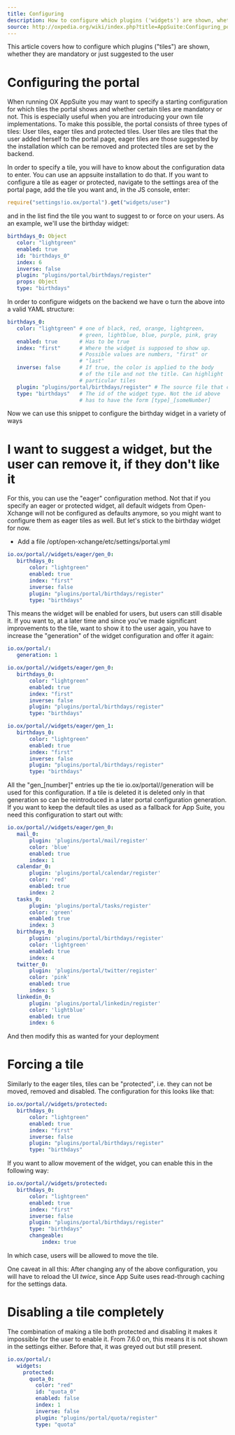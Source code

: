 ```yaml
---
title: Configuring
description: How to configure which plugins ('widgets') are shown, whether they are mandatory or just suggested to the user
source: http://oxpedia.org/wiki/index.php?title=AppSuite:Configuring_portal_plugins
---
```


This article covers how to configure which plugins ("tiles") are shown, whether they are mandatory or just suggested to the user


# Configuring the portal


When running OX AppSuite you may want to specify a starting configuration for which tiles the portal shows and whether certain tiles are mandatory or not. This is especially useful when you are introducing your own tile implementations. 
To make this possible, the portal consists of three types of tiles: User tiles, eager tiles and protected tiles. 
User tiles are tiles that the user added herself to the portal page, eager tiles are those suggested by the installation which can be removed and protected tiles are set by the backend.

In order to specify a tile, you will have to know about the configuration data to enter. 
You can use an appsuite installation to do that. 
If you want to configure a tile as eager or protected, navigate to the settings area of the portal page, add the tile you want and, in the JS console, enter:


```javascript
require("settings!io.ox/portal").get("widgets/user")
```

and in the list find the tile you want to suggest to or force on your users. As an example, we'll use the birthday widget:


```yaml
birthdays_0: Object
   color: "lightgreen"
   enabled: true
   id: "birthdays_0"
   index: 6
   inverse: false
   plugin: "plugins/portal/birthdays/register"
   props: Object
   type: "birthdays"
```

In order to configure widgets on the backend we have o turn the above into a valid YAML structure:

```yaml
birthdays_0:
   color: "lightgreen" # one of black, red, orange, lightgreen, 
                       # green, lightblue, blue, purple, pink, gray
   enabled: true       # Has to be true 
   index: "first"      # Where the widget is supposed to show up. 
                       # Possible values are numbers, "first" or 
                       # "last" 
   inverse: false      # If true, the color is applied to the body 
                       # of the tile and not the title. Can highlight 
                       # particular tiles
   plugin: "plugins/portal/birthdays/register" # The source file that contains the tile code
   type: "birthdays"   # The id of the widget type. Not the id above 
                       # has to have the form [type]_[someNumber]
```

Now we can use this snippet to configure the birthday widget in a variety of ways

# I want to suggest a widget, but the user can remove it, if they don't like it

For this, you can use the "eager" configuration method. Not that if you specify an eager or protected widget, all default widgets from Open-Xchange will not be configured as defaults anymore, so you might want to configure them as eager tiles as well. But let's stick to the birthday widget for now.

- Add a file /opt/open-xchange/etc/settings/portal.yml

```yaml
io.ox/portal//widgets/eager/gen_0:
   birthdays_0:
       color: "lightgreen"
       enabled: true
       index: "first"
       inverse: false
       plugin: "plugins/portal/birthdays/register"
       type: "birthdays"
```

This means the widget will be enabled for users, but users can still disable it. If you want to, at a later time and since you've made significant improvements to the tile, want to show it to the user again, you have to increase the "generation" of the widget configuration and offer it again:


```yaml
io.ox/portal/:
   generation: 1
```


```yaml
io.ox/portal//widgets/eager/gen_0:
   birthdays_0:
       color: "lightgreen"
       enabled: true
       index: "first"
       inverse: false
       plugin: "plugins/portal/birthdays/register"
       type: "birthdays"
```


```yaml
io.ox/portal//widgets/eager/gen_1:
   birthdays_0:
       color: "lightgreen"
       enabled: true
       index: "first"
       inverse: false
       plugin: "plugins/portal/birthdays/register"
       type: "birthdays"
```

All the "gen_[number]" entries up the tie io.ox/portal//generation will be used for this configuration. 
If a tile is deleted it is deleted only in that generation so can be reintroduced in a later portal configuration generation. 
If you want to keep the default tiles as used as a fallback for App Suite, you need this configuration to start out with:


```yaml
io.ox/portal//widgets/eager/gen_0:
   mail_0: 
       plugin: 'plugins/portal/mail/register'
       color: 'blue'
       enabled: true
       index: 1
   calendar_0: 
       plugin: 'plugins/portal/calendar/register'
       color: 'red'
       enabled: true
       index: 2
   tasks_0: 
       plugin: 'plugins/portal/tasks/register'
       color: 'green'
       enabled: true
       index: 3
   birthdays_0:
       plugin: 'plugins/portal/birthdays/register'
       color: 'lightgreen'
       enabled: true
       index: 4
   twitter_0:
       plugin: 'plugins/portal/twitter/register'
       color: 'pink'
       enabled: true
       index: 5
   linkedin_0:
       plugin: 'plugins/portal/linkedin/register'
       color: 'lightblue'
       enabled: true
       index: 6
```

And then modify this as wanted for your deployment

# Forcing a tile

Similarly to the eager tiles, tiles can be "protected", i.e. they can not be moved, removed and disabled. 
The configuration for this looks like that:


```yaml
io.ox/portal//widgets/protected:
   birthdays_0:
       color: "lightgreen"
       enabled: true
       index: "first"
       inverse: false
       plugin: "plugins/portal/birthdays/register"
       type: "birthdays"
```

If you want to allow movement of the widget, you can enable this in the following way:

```yaml
io.ox/portal//widgets/protected:
   birthdays_0:
       color: "lightgreen"
       enabled: true
       index: "first"
       inverse: false
       plugin: "plugins/portal/birthdays/register"
       type: "birthdays"
       changeable:
           index: true
```

In which case, users will be allowed to move the tile.

One caveat in all this: After changing any of the above configuration, you will have to reload the UI *_twice_*, 
since App Suite uses read-through caching for the settings data.


# Disabling a tile completely

The combination of making a tile both protected and disabling it makes it impossible for the user to enable it. 
From 7.6.0 on, this means it is not shown in the settings either. Before that, it was greyed out but still present.


```yaml
io.ox/portal/:
   widgets:
     protected:
       quota_0:
         color: "red"
         id: "quota_0"
         enabled: false
         index: 1
         inverse: false
         plugin: "plugins/portal/quota/register"
         type: "quota"
```



